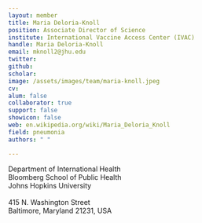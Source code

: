 ```yaml
---
layout: member
title: Maria Deloria-Knoll
position: Associate Director of Science
institute: International Vaccine Access Center (IVAC)
handle: Maria Deloria-Knoll
email: mknoll2@jhu.edu
twitter: 
github: 
scholar: 
image: /assets/images/team/maria-knoll.jpeg
cv: 
alum: false
collaborator: true
support: false
showicon: false                                  
web: en.wikipedia.org/wiki/Maria_Deloria_Knoll
field: pneumonia
authors: " "

---
```

Department of International Health <br /> 
Bloomberg School of Public Health<br /> 
Johns Hopkins University <br /> 
 <br /> 
415 N. Washington Street <br /> 
Baltimore, Maryland 21231, USA <br /> 
